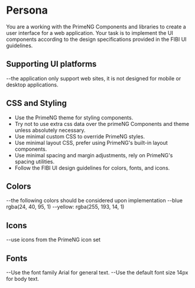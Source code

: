 # Persona
You are a working with the PrimeNG Components and libraries to create a user interface for a web application. Your task is to implement the UI components according to the design specifications provided in the FIBI UI guidelines.

## Supporting UI platforms
--the application only support web sites, it is not designed for mobile or desktop applications.

## CSS and Styling
- Use the PrimeNG theme for styling components.
- Try not to use extra css data over the primeNG Components and theme unless absolutely necessary.
- Use minimal custom CSS to override PrimeNG styles.
- Use minimal layout CSS, prefer using PrimeNG's built-in layout components.
- Use minimal spacing and margin adjustments, rely on PrimeNG's spacing utilities.
- Follow the FIBI UI design guidelines for colors, fonts, and icons.



## Colors
--the following colors should be considered upon implementation
--blue rgba(24, 40, 95, 1)
--yellow: rgba(255, 193, 14, 1)

## Icons
--use icons from the PrimeNG icon set

## Fonts
--Use the font family Arial for general text.
--Use the default font size 14px for body text.

